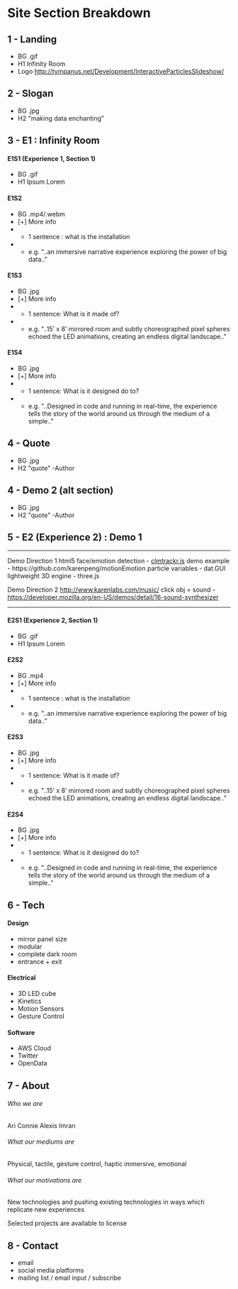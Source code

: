 # Site Section Breakdown

## 1 - Landing
- BG .gif
- H1 Infinity Room
- Logo http://tympanus.net/Development/InteractiveParticlesSlideshow/

## 2 - Slogan
- BG .jpg
- H2 "making data enchanting"

## 3 - E1 : Infinity Room

#### E1S1 (Experience 1, Section 1)
- BG .gif
- H1 Ipsum Lorem

#### E1S2
- BG .mp4/.webm
- [+] More info
- - 1 sentence : what is the installation
- - e.g. "..an immersive  narrative experience exploring the power of big data.."

#### E1S3
- BG .jpg
- [+] More info
- - 1 sentence: What is it made of?
- - e.g. "..15’ x 8’ mirrored room and subtly choreographed pixel spheres echoed the LED animations, creating an endless digital landscape.."

#### E1S4
- BG .jpg
- [+] More info
- - 1 sentence: What is it designed do to?
- - e.g. "..Designed in code and running in real-time, the experience tells the story of the world around us through the medium of a simple.."

## 4 - Quote
- BG .jpg
- H2 "quote" -Author 


## 4 - Demo 2 (alt section)
- BG .jpg
- H2 "quote" -Author 
 


## 5 - E2 (Experience 2) : Demo 1

<hr>
Demo Direction 1
html5 face/emotion detection - <a href="https://github.com/auduno/clmtrackr">clmtrackr.js</a>
demo example - https://github.com/karenpeng/motionEmotion
particle variables - dat.GUI
lightweight 3D engine - three.js

Demo Direction 2
http://www.karenlabs.com/music/
click obj = sound - https://developer.mozilla.org/en-US/demos/detail/16-sound-synthesizer
<hr>

#### E2S1 (Experience 2, Section 1)
- BG .gif
- H1 Ipsum Lorem

#### E2S2
- BG .mp4
- [+] More info
- - 1 sentence : what is the installation
- - e.g. "..an immersive  narrative experience exploring the power of big data.."

#### E2S3
- BG .jpg
- [+] More info
- - 1 sentence: What is it made of?
- - e.g. "..15’ x 8’ mirrored room and subtly choreographed pixel spheres echoed the LED animations, creating an endless digital landscape.."

#### E2S4
- BG .jpg
- [+] More info
- - 1 sentence: What is it designed do to?
- - e.g. "..Designed in code and running in real-time, the experience tells the story of the world around us through the medium of a simple.."


## 6 - Tech

#### Design
- mirror panel size
- modular
- complete dark room
- entrance + exit

#### Electrical 
- 3D LED cube
- Kinetics
- Motion Sensors
- Gesture Control

#### Software
- AWS Cloud
- Twitter
- OpenData

## 7 - About

###### Who we are
Ari
Connie
Alexis
Imran

###### What our mediums are
Physical, tactile, gesture control, haptic immersive, emotional

###### What our motivations are
New technologies and pushing existing technologies in ways which replicate new experiences

Selected projects are available to license


## 8 - Contact
- email 
- social media platforms
- mailing list / email input / subscribe
